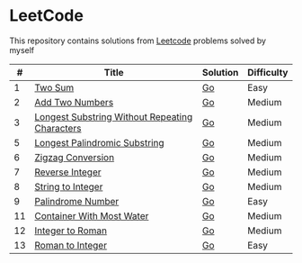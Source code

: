 # LeetCode

This repository contains solutions from [Leetcode](https://leetcode.com/) problems solved by myself

| #   | Title                                                                                                                          | Solution                                                                                                        | Difficulty |
| --- | ------------------------------------------------------------------------------------------------------------------------------ | --------------------------------------------------------------------------------------------------------------- | ---------- |
| 1   | [Two Sum](https://leetcode.com/problems/two-sum/)                                                                              | [Go](./golang/two-sum/two_sum.go)                                                                               | Easy       |
| 2   | [Add Two Numbers](https://leetcode.com/problems/add-two-numbers/)                                                              | [Go](./golang/add-two-numbers/add_two_numbers.go)                                                               | Medium     |
| 3   | [Longest Substring Without Repeating Characters](https://leetcode.com/problems/longest-substring-without-repeating-characters) | [Go](./golang/longest-substring-without-repeating-characters/longest_substring_without_repeating_characters.go) | Medium     |
| 5   | [Longest Palindromic Substring](https://leetcode.com/problems/longest-palindromic-substring)                                   | [Go](./golang/longest-palindromic-substring/longest_palindromic_substring.go)                                   | Medium     |
| 6   | [Zigzag Conversion](https://leetcode.com/problems/zigzag-conversion)                                                           | [Go](./golang/zigzag-conversion/zigzag_conversion.go)                                                           | Medium     |
| 7   | [Reverse Integer](https://leetcode.com/problems/reverse-integer)                                                               | [Go](./golang/reverse-integer/reverse_integer.go)                                                               | Medium     |
| 8   | [String to Integer](https://leetcode.com/problems/string-to-integer-atoi/)                                                     | [Go](./golang/string-to-integer/string_to_integer.go)                                                           | Medium     |
| 9   | [Palindrome Number](https://leetcode.com/problems/palindrome-number/)                                                          | [Go](./golang/palindrome-number/palindrome_number.go)                                                           | Easy       |
| 11  | [Container With Most Water](https://leetcode.com/problems/container-with-most-water/)                                          | [Go](./golang/container-with-most-water/container_with_most_water.go)                                           | Medium     |
| 12  | [Integer to Roman](https://leetcode.com/problems/integer-to-roman)                                                             | [Go](./golang/integer-to-roman/integer_to_roman.go)                                                             | Medium     |
| 13  | [Roman to Integer](https://leetcode.com/problems/roman-to-integer/)                                                            | [Go](./golang/roman-to-integer/roman_to_integer.go)                                                             | Easy       |
